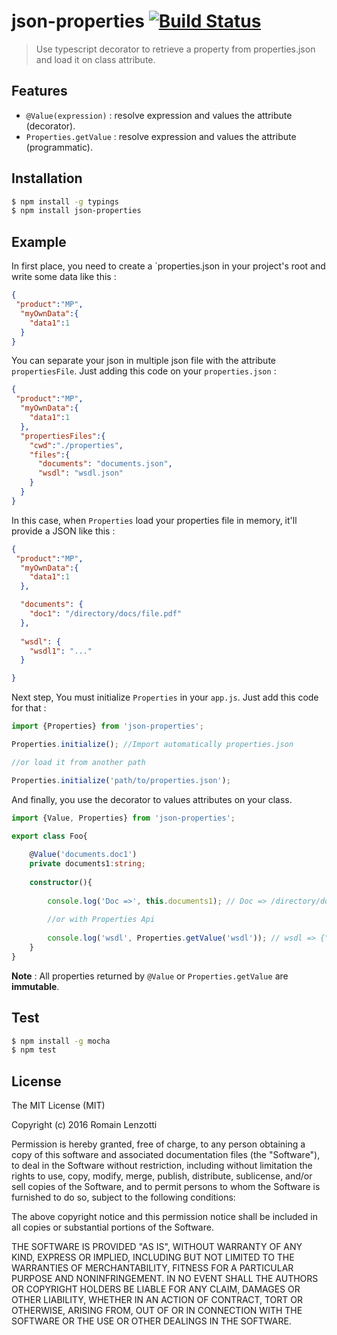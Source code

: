 # json-properties [![Build Status](https://travis-ci.org/Romakita/json-properties.svg?branch=master)](https://travis-ci.org/Romakita/json-properties)

> Use typescript decorator to retrieve a property from properties.json and load it on class attribute.

## Features

 * `@Value(expression)` : resolve expression and values the attribute (decorator).
 * `Properties.getValue` : resolve expression and values the attribute (programmatic).

## Installation
```bash
$ npm install -g typings 
$ npm install json-properties
```

## Example

In first place, you need to create a `properties.json in your project's root and write some data like this :

```json
{
 "product":"MP",
  "myOwnData":{
    "data1":1
  }
}
```

You can separate your json in multiple json file with the attribute `propertiesFile`. Just adding this code on your `properties.json` :

```json
{
 "product":"MP",
  "myOwnData":{
    "data1":1
  },
  "propertiesFiles":{
    "cwd":"./properties",
    "files":{
      "documents": "documents.json",
      "wsdl": "wsdl.json"
    }
  }
}
```

In this case, when `Properties` load your properties file in memory, it'll provide a JSON like this :

```json
{
 "product":"MP",
  "myOwnData":{
    "data1":1
  },

  "documents": {
    "doc1": "/directory/docs/file.pdf"
  },
  
  "wsdl": {
    "wsdl1": "..."
  }

}
```

Next step, You must initialize `Properties` in your `app.js`. Just add this code for that :

```typescript
import {Properties} from 'json-properties';

Properties.initialize(); //Import automatically properties.json 

//or load it from another path

Properties.initialize('path/to/properties.json'); 

```

And finally, you use the decorator to values attributes on your class.

```typescript
import {Value, Properties} from 'json-properties';

export class Foo{
    
    @Value('documents.doc1')
    private documents1:string; 
    
    constructor(){
    
        console.log('Doc =>', this.documents1); // Doc => /directory/docs/file.pdf
        
        //or with Properties Api
        
        console.log('wsdl', Properties.getValue('wsdl')); // wsdl => {"wsdl1":"..."}
    }
}
```

**Note** : All properties returned by `@Value` or `Properties.getValue` are **immutable**.

## Test

```bash 
$ npm install -g mocha
$ npm test
```

## License

The MIT License (MIT)

Copyright (c) 2016 Romain Lenzotti

Permission is hereby granted, free of charge, to any person obtaining a copy of this software and associated documentation files (the "Software"), to deal in the Software without restriction, including without limitation the rights to use, copy, modify, merge, publish, distribute, sublicense, and/or sell copies of the Software, and to permit persons to whom the Software is furnished to do so, subject to the following conditions:

The above copyright notice and this permission notice shall be included in all copies or substantial portions of the Software.

THE SOFTWARE IS PROVIDED "AS IS", WITHOUT WARRANTY OF ANY KIND, EXPRESS OR IMPLIED, INCLUDING BUT NOT LIMITED TO THE WARRANTIES OF MERCHANTABILITY, FITNESS FOR A PARTICULAR PURPOSE AND NONINFRINGEMENT. IN NO EVENT SHALL THE AUTHORS OR COPYRIGHT HOLDERS BE LIABLE FOR ANY CLAIM, DAMAGES OR OTHER LIABILITY, WHETHER IN AN ACTION OF CONTRACT, TORT OR OTHERWISE, ARISING FROM, OUT OF OR IN CONNECTION WITH THE SOFTWARE OR THE USE OR OTHER DEALINGS IN THE SOFTWARE.

[travis]: https://travis-ci.org/